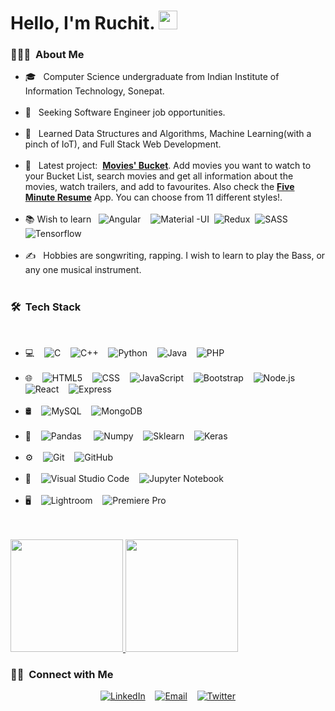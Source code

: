 <h1 style="font-weight : bold"> Hello, I'm Ruchit. <img src="https://raw.githubusercontent.com/iampavangandhi/iampavangandhi/master/gifs/Hi.gif" width="30px"> </h1>

<h3> 👨🏻‍💻 &nbsp;About Me </h3>

- 🎓 &nbsp; Computer Science undergraduate from Indian Institute of Information Technology, Sonepat.<br/><br/>
- 💼 &nbsp; Seeking Software Engineer job opportunities.<br/><br/>
- 🌱 &nbsp; Learned Data Structures and Algorithms, Machine Learning(with a pinch of IoT), and Full Stack Web Development.<br/><br/>
- 🔭 &nbsp; Latest project:&nbsp; <a href="https://movies-bucket.herokuapp.com/">**Movies' Bucket**</a>. Add movies you want to watch to your Bucket List, search movies and get all information about the movies, watch trailers, and add to favourites. Also check the <a href="https://five-minute-resume.herokuapp.com/">**Five Minute Resume**</a> App. You can choose from 11 different styles!.<br/><br/>
- :books: Wish to learn&nbsp;&nbsp; ![Angular](https://img.shields.io/badge/-Angular-333333?style=flat&logo=angular) &nbsp;&nbsp; ![Material -UI](https://img.shields.io/badge/-Material%20UI-333333?style=flat&logo=material-ui)&nbsp;&nbsp;![Redux](https://img.shields.io/badge/-Redux-333333?style=flat&logo=redux)&nbsp;&nbsp;![SASS](https://img.shields.io/badge/-SASS-333333?style=flat&logo=sass)&nbsp;&nbsp;
![Tensorflow](https://img.shields.io/badge/-TensorFlow-333333?style=flat&logo=tensorflow)<br/><br/>
- ✍️ &nbsp; Hobbies are songwriting, rapping. I wish to learn to play the Bass, or any one musical instrument.<br/><br/>

<h3> 🛠 &nbsp;Tech Stack</h3><br/>

- 💻 &nbsp;&nbsp;
  ![C](https://img.shields.io/badge/--333333?style=flat&logo=C)&nbsp;&nbsp;&nbsp;
  ![C++](https://img.shields.io/badge/-C++-333333?style=flat&logo=C%2B%2B&logoColor=00599C)&nbsp;&nbsp;&nbsp;
  ![Python](https://img.shields.io/badge/-Python-333333?style=flat&logo=Python)&nbsp;&nbsp;&nbsp;
  ![Java](https://img.shields.io/badge/-Java-333333?style=flat&logo=Java)&nbsp;&nbsp;&nbsp;
  ![PHP](https://img.shields.io/badge/-PHP-333333?style=flat&logo=PHP)<br/><br/>
- 🌐 &nbsp;&nbsp;
  ![HTML5](https://img.shields.io/badge/-HTML5-333333?style=flat&logo=HTML5)&nbsp;&nbsp;&nbsp;
  ![CSS](https://img.shields.io/badge/-CSS-333333?style=flat&logo=CSS3&logoColor=1572B6)&nbsp;&nbsp;&nbsp;
  ![JavaScript](https://img.shields.io/badge/-JavaScript-333333?style=flat&logo=javascript)&nbsp;&nbsp;&nbsp;
  ![Bootstrap](https://img.shields.io/badge/-Bootstrap-333333?style=flat&logo=bootstrap&logoColor=563D7C)&nbsp;&nbsp;&nbsp;
  ![Node.js](https://img.shields.io/badge/-Node.js-333333?style=flat&logo=node.js)&nbsp;&nbsp;&nbsp;
  ![React](https://img.shields.io/badge/-React-333333?style=flat&logo=react)&nbsp;&nbsp;&nbsp;
  ![Express](https://img.shields.io/badge/-Express-333333?style=flat&logo=express)<br/><br/>
- 🛢 &nbsp;&nbsp;
  ![MySQL](https://img.shields.io/badge/-MySQL-333333?style=flat&logo=mysql)&nbsp;&nbsp;&nbsp;
  ![MongoDB](https://img.shields.io/badge/-MongoDB-333333?style=flat&logo=mongodb)<br/><br/>
- 🧠 &nbsp;&nbsp;
  ![Pandas](https://img.shields.io/badge/-Pandas-333333?style=flat&logo=pandas)&nbsp;&nbsp; &nbsp;
  ![Numpy](https://img.shields.io/badge/-Numpy-333333?style=flat&logo=numpy)&nbsp;&nbsp;&nbsp;
  ![Sklearn](https://img.shields.io/badge/-Sklearn-333333?style=flat&logo=scikit-learn)&nbsp;&nbsp;&nbsp;
  ![Keras](https://img.shields.io/badge/-Keras-333333?style=flat&logo=keras)<br/><br/>
- ⚙️ &nbsp;&nbsp;
  ![Git](https://img.shields.io/badge/-Git-333333?style=flat&logo=git)&nbsp;&nbsp;&nbsp;
  ![GitHub](https://img.shields.io/badge/-GitHub-333333?style=flat&logo=github)<br/><br/>
- 🔧 &nbsp;&nbsp;
  ![Visual Studio Code](https://img.shields.io/badge/-Visual%20Studio%20Code-333333?style=flat&logo=visual-studio-code&logoColor=007ACC)&nbsp;&nbsp;&nbsp;
  ![Jupyter Notebook](https://img.shields.io/badge/-Jupyter-333333?style=flat&logo=jupyter)<br/><br/>
- 🖥 &nbsp;&nbsp;
  ![Lightroom](https://img.shields.io/badge/-Lightroom-333333?style=flat&logo=adobe-lightroom)&nbsp;&nbsp;&nbsp;
  ![Premiere Pro](https://img.shields.io/badge/-Adobe%20Premier%20Pro-333333?style=flat&logo=adobe-premiere-pro)<br/><br/>

<br/>

<a href="https://github.com/ruchit1131">
  <img height="180em" src="https://github-readme-stats.vercel.app/api?username=ruchit1131&theme=buefy&show_icons=true" />
  <img height="180em" src="https://github-readme-stats.vercel.app/api/top-langs/?username=ruchit1131&theme=buefy&layout=compact" />
</a>

<br/>

<h3> 🤝🏻 &nbsp;Connect with Me </h3>

<p align="center">
<a href="http://www.linkedin.com/in/ruchit-karnawat-509a0b139"><img alt="LinkedIn" src="https://img.shields.io/badge/LinkedIn-Ruchit%20Karnawat%20-blue?style=flat-square&logo=linkedin"></a>&nbsp;&nbsp;&nbsp;
<a href="mailto:ruchitkarnawat1999@gmail.com"><img alt="Email" src="https://img.shields.io/badge/Email-ruchitkarnawat1999@gmail.com-blue?style=flat-square&logo=gmail"></a>&nbsp;&nbsp;&nbsp;
<a href="https://twitter.com/karnawat_ruchit"><img alt="Twitter" src="https://img.shields.io/badge/Twitter-karnawat_ruchit-blue?style=flat-square&logo=twitter"></a>
</p>

